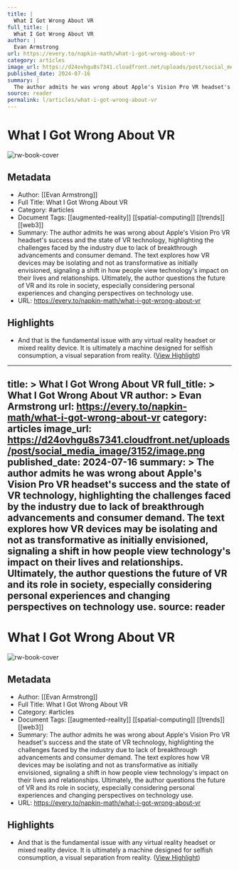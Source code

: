 ```yaml
---
title: |
  What I Got Wrong About VR
full_title: |
  What I Got Wrong About VR
author: |
  Evan Armstrong
url: https://every.to/napkin-math/what-i-got-wrong-about-vr
category: articles
image_url: https://d24ovhgu8s7341.cloudfront.net/uploads/post/social_media_image/3152/image.png
published_date: 2024-07-16
summary: |
  The author admits he was wrong about Apple's Vision Pro VR headset's success and the state of VR technology, highlighting the challenges faced by the industry due to lack of breakthrough advancements and consumer demand. The text explores how VR devices may be isolating and not as transformative as initially envisioned, signaling a shift in how people view technology's impact on their lives and relationships. Ultimately, the author questions the future of VR and its role in society, especially considering personal experiences and changing perspectives on technology use.
source: reader
permalink: l/articles/what-i-got-wrong-about-vr
---
```

# What I Got Wrong About VR

![rw-book-cover](https://d24ovhgu8s7341.cloudfront.net/uploads/post/social_media_image/3152/image.png)

## Metadata
- Author: [[Evan Armstrong]]
- Full Title: What I Got Wrong About VR
- Category: #articles
- Document Tags: [[augmented-reality]] [[spatial-computing]] [[trends]] [[web3]] 
- Summary: The author admits he was wrong about Apple's Vision Pro VR headset's success and the state of VR technology, highlighting the challenges faced by the industry due to lack of breakthrough advancements and consumer demand. The text explores how VR devices may be isolating and not as transformative as initially envisioned, signaling a shift in how people view technology's impact on their lives and relationships. Ultimately, the author questions the future of VR and its role in society, especially considering personal experiences and changing perspectives on technology use.
- URL: https://every.to/napkin-math/what-i-got-wrong-about-vr

## Highlights
- And that is the fundamental issue with any virtual reality headset or mixed reality device. It is ultimately a machine designed for selfish consumption, a visual separation from reality. ([View Highlight](https://read.readwise.io/read/01jckmjaxf44dvhg99zy7ytfzd))


---
title: >
  What I Got Wrong About VR
full_title: >
  What I Got Wrong About VR
author: >
  Evan Armstrong
url: https://every.to/napkin-math/what-i-got-wrong-about-vr
category: articles
image_url: https://d24ovhgu8s7341.cloudfront.net/uploads/post/social_media_image/3152/image.png
published_date: 2024-07-16
summary: >
  The author admits he was wrong about Apple's Vision Pro VR headset's success and the state of VR technology, highlighting the challenges faced by the industry due to lack of breakthrough advancements and consumer demand. The text explores how VR devices may be isolating and not as transformative as initially envisioned, signaling a shift in how people view technology's impact on their lives and relationships. Ultimately, the author questions the future of VR and its role in society, especially considering personal experiences and changing perspectives on technology use.
source: reader
---
# What I Got Wrong About VR

![rw-book-cover](https://d24ovhgu8s7341.cloudfront.net/uploads/post/social_media_image/3152/image.png)

## Metadata
- Author: [[Evan Armstrong]]
- Full Title: What I Got Wrong About VR
- Category: #articles
- Document Tags: [[augmented-reality]] [[spatial-computing]] [[trends]] [[web3]] 
- Summary: The author admits he was wrong about Apple's Vision Pro VR headset's success and the state of VR technology, highlighting the challenges faced by the industry due to lack of breakthrough advancements and consumer demand. The text explores how VR devices may be isolating and not as transformative as initially envisioned, signaling a shift in how people view technology's impact on their lives and relationships. Ultimately, the author questions the future of VR and its role in society, especially considering personal experiences and changing perspectives on technology use.
- URL: https://every.to/napkin-math/what-i-got-wrong-about-vr

## Highlights
- And that is the fundamental issue with any virtual reality headset or mixed reality device. It is ultimately a machine designed for selfish consumption, a visual separation from reality. ([View Highlight](https://read.readwise.io/read/01jckmjaxf44dvhg99zy7ytfzd))



